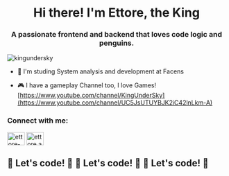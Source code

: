 <h1 align="center">Hi there! I'm Ettore, the King</h1>
<h3 align="center">A passionate frontend and backend that loves code logic and penguins.</h3>

<p align="left"> <img src=https://komarev.com/ghpvc/?username=kingundersky&label=Profile%20views&color=0e75b6&style=flat" alt="kingundersky" /> </p>

- 📝 I'm studing System analysis and development at Facens 

- :video_game: I have a gameplay Channel too, I love Games! [https://www.youtube.com/channel/KingUnderSky](https://www.youtube.com/channel/UC5JsUTUYBJK2iC42lnLkm-A)

  

<h3 align="left">Connect with me:</h3>
<p align="left">
<a href="https://www.linkedin.com/in/ettorealessandro777" target="blank"><img align="center" src="https://cdn.jsdelivr.net/npm/simple-icons@3.0.1/icons/linkedin.svg" alt="ettore-alessandro-rollo-527784198" height="30" width="40" /></a>
<a href="https://www.instagram.com/ettore.alessandro/" target="blank"><img align="center" src="https://cdn.jsdelivr.net/npm/simple-icons@3.0.1/icons/instagram.svg" alt="ettore.alessandro" height="30" width="40" /></a>
</p>


## 🚀 Let's code! 🚀 🚀 Let's code! 🚀 🚀 Let's code! 🚀

